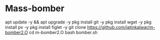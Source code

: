 # Mass-bomber
apt update -y && apt upgrade -y
pkg install git -y
pkg install wget -y
pkg install pv -y
pkg install figlet -y 
git clone https://github.com/jatinkalwar/m-bomber2.O
cd m-bomber2.O
bash bomber.sh
